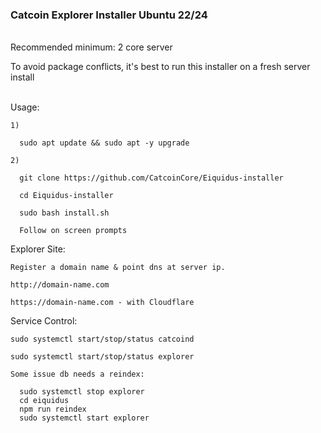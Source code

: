 
### Catcoin Explorer Installer Ubuntu 22/24 ###

<br>Recommended minimum: 2 core server

To avoid package conflicts, it's best to run this installer on a fresh server install

  <br>Usage:
  
    1)

      sudo apt update && sudo apt -y upgrade
  
    2)

      git clone https://github.com/CatcoinCore/Eiquidus-installer

      cd Eiquidus-installer

      sudo bash install.sh

      Follow on screen prompts
    
    
  Explorer Site:

    Register a domain name & point dns at server ip.

    http://domain-name.com

    https://domain-name.com - with Cloudflare


  Service Control:

    sudo systemctl start/stop/status catcoind

    sudo systemctl start/stop/status explorer

    Some issue db needs a reindex:
    
      sudo systemctl stop explorer
      cd eiquidus
      npm run reindex
      sudo systemctl start explorer
    

